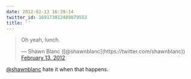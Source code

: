 ```yaml
---
date: 2012-02-13 16:39:14
twitter_id: 169173812489879553
title: ''
---
```


<blockquote class="twitter-tweet"><p lang="en" dir="ltr">Oh yeah, lunch.</p>&mdash; Shawn Blanc ([@shawnblanc](https://twitter.com/shawnblanc)) <a href="https://twitter.com/shawnblanc/status/169173739450269696?ref_src=twsrc%5Etfw">February 13, 2012</a></blockquote>
<script async src="https://platform.twitter.com/widgets.js" charset="utf-8"></script>

[@shawnblanc](https://twitter.com/shawnblanc) hate it when that happens.
